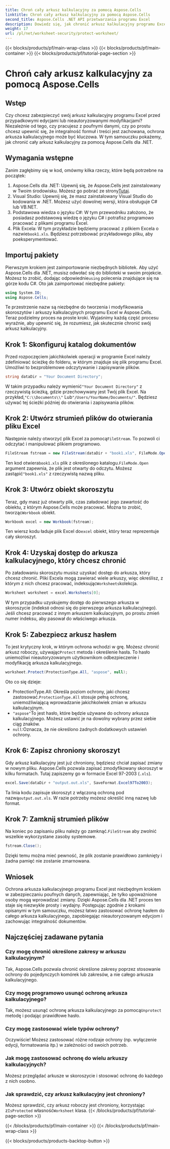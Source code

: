 ```yaml
---
title: Chroń cały arkusz kalkulacyjny za pomocą Aspose.Cells
linktitle: Chroń cały arkusz kalkulacyjny za pomocą Aspose.Cells
second_title: Aspose.Cells .NET API przetwarzania programu Excel
description: Dowiedz się, jak chronić arkusz kalkulacyjny programu Excel hasłem, używając Aspose.Cells dla .NET. Samouczek krok po kroku, który pomoże Ci z łatwością zabezpieczyć dane.
weight: 17
url: /pl/net/worksheet-security/protect-worksheet/
---
```


{{< blocks/products/pf/main-wrap-class >}}
{{< blocks/products/pf/main-container >}}
{{< blocks/products/pf/tutorial-page-section >}}

# Chroń cały arkusz kalkulacyjny za pomocą Aspose.Cells

## Wstęp
Czy chcesz zabezpieczyć swój arkusz kalkulacyjny programu Excel przed przypadkowymi edycjami lub nieautoryzowanymi modyfikacjami? Niezależnie od tego, czy pracujesz z poufnymi danymi, czy po prostu chcesz upewnić się, że integralność formuł i treści jest zachowana, ochrona arkusza kalkulacyjnego może być kluczowa. W tym samouczku pokażemy, jak chronić cały arkusz kalkulacyjny za pomocą Aspose.Cells dla .NET.
## Wymagania wstępne
Zanim zagłębimy się w kod, omówmy kilka rzeczy, które będą potrzebne na początek:
1.  Aspose.Cells dla .NET: Upewnij się, że Aspose.Cells jest zainstalowany w Twoim środowisku. Możesz go pobrać ze strony[Tutaj](https://releases.aspose.com/cells/net/).
2. Visual Studio: Upewnij się, że masz zainstalowany Visual Studio do kodowania w .NET. Możesz użyć dowolnej wersji, która obsługuje C# lub VB.NET.
3. Podstawowa wiedza o języku C#: W tym przewodniku założono, że posiadasz podstawową wiedzę o języku C# i potrafisz programowo pracować z plikami programu Excel.
4.  Plik Excela: W tym przykładzie będziemy pracować z plikiem Excela o nazwie`book1.xls`. Będziesz potrzebować przykładowego pliku, aby poeksperymentować.
## Importuj pakiety
 Pierwszym krokiem jest zaimportowanie niezbędnych bibliotek. Aby użyć Aspose.Cells dla .NET, musisz odwołać się do biblioteki w swoim projekcie. Możesz to zrobić, dodając odpowiednie`using` polecenia znajdujące się na górze kodu C#.
Oto jak zaimportować niezbędne pakiety:
```csharp
using System.IO;
using Aspose.Cells;
```
Te przestrzenie nazw są niezbędne do tworzenia i modyfikowania skoroszytów i arkuszy kalkulacyjnych programu Excel w Aspose.Cells.
Teraz podzielmy proces na proste kroki. Wyjaśnimy każdą część procesu wyraźnie, aby upewnić się, że rozumiesz, jak skutecznie chronić swój arkusz kalkulacyjny.
## Krok 1: Skonfiguruj katalog dokumentów
Przed rozpoczęciem jakichkolwiek operacji w programie Excel należy zdefiniować ścieżkę do folderu, w którym znajduje się plik programu Excel. Umożliwi to bezproblemowe odczytywanie i zapisywanie plików.
```csharp
string dataDir = "Your Document Directory";
```
 W takim przypadku należy wymienić`"Your Document Directory"` z rzeczywistą ścieżką, gdzie przechowywany jest Twój plik Excel. Na przykład,`"C:\\Documents\\"` Lub`"/Users/YourName/Documents/"`. Będziesz używać tej ścieżki później do otwierania i zapisywania plików.
## Krok 2: Utwórz strumień plików do otwierania pliku Excel
 Następnie należy otworzyć plik Excel za pomocą`FileStream`. To pozwoli ci odczytać i manipulować plikiem programowo.
```csharp
FileStream fstream = new FileStream(dataDir + "book1.xls", FileMode.Open);
```
 Ten kod otwiera`book1.xls` plik z określonego katalogu.`FileMode.Open` argument zapewnia, że plik jest otwarty do odczytu. Możesz zastąpić`"book1.xls"` z rzeczywistą nazwą pliku.
## Krok 3: Utwórz obiekt skoroszytu
 Teraz, gdy masz już otwarty plik, czas załadować jego zawartość do obiektu, z którym Aspose.Cells może pracować. Można to zrobić, tworząc`Workbook` obiekt.
```csharp
Workbook excel = new Workbook(fstream);
```
 Ten wiersz kodu ładuje plik Excel do`excel` obiekt, który teraz reprezentuje cały skoroszyt.
## Krok 4: Uzyskaj dostęp do arkusza kalkulacyjnego, który chcesz chronić
 Po załadowaniu skoroszytu musisz uzyskać dostęp do arkusza, który chcesz chronić. Pliki Excela mogą zawierać wiele arkuszy, więc określisz, z którym z nich chcesz pracować, indeksując`Worksheets`kolekcja.
```csharp
Worksheet worksheet = excel.Worksheets[0];
```
 W tym przypadku uzyskujemy dostęp do pierwszego arkusza w skoroszycie (indeks`0` odnosi się do pierwszego arkusza kalkulacyjnego). Jeśli chcesz pracować z innym arkuszem kalkulacyjnym, po prostu zmień numer indeksu, aby pasował do właściwego arkusza.
## Krok 5: Zabezpiecz arkusz hasłem
 To jest krytyczny krok, w którym ochrona wchodzi w grę. Możesz chronić arkusz roboczy, używając`Protect` metoda i określenie hasła. To hasło uniemożliwi nieautoryzowanym użytkownikom odbezpieczenie i modyfikację arkusza kalkulacyjnego.
```csharp
worksheet.Protect(ProtectionType.All, "aspose", null);
```
Oto co się dzieje:
-  ProtectionType.All: Określa poziom ochrony, jaki chcesz zastosować.`ProtectionType.All` stosuje pełną ochronę, uniemożliwiającą wprowadzanie jakichkolwiek zmian w arkuszu kalkulacyjnym.
- `"aspose"`To jest hasło, które będzie używane do ochrony arkusza kalkulacyjnego. Możesz ustawić je na dowolny wybrany przez siebie ciąg znaków.
- `null`:Oznacza, że nie określono żadnych dodatkowych ustawień ochrony.
## Krok 6: Zapisz chroniony skoroszyt
Gdy arkusz kalkulacyjny jest już chroniony, będziesz chciał zapisać zmiany w nowym pliku. Aspose.Cells pozwala zapisać zmodyfikowany skoroszyt w kilku formatach. Tutaj zapiszemy go w formacie Excel 97-2003 (`.xls`).
```csharp
excel.Save(dataDir + "output.out.xls", SaveFormat.Excel97To2003);
```
 Ta linia kodu zapisuje skoroszyt z włączoną ochroną pod nazwą`output.out.xls`. W razie potrzeby możesz określić inną nazwę lub format.
## Krok 7: Zamknij strumień plików
 Na koniec po zapisaniu pliku należy go zamknąć.`FileStream` aby zwolnić wszelkie wykorzystane zasoby systemowe.
```csharp
fstream.Close();
```
Dzięki temu można mieć pewność, że plik zostanie prawidłowo zamknięty i żadna pamięć nie zostanie zmarnowana.
## Wniosek
Ochrona arkusza kalkulacyjnego programu Excel jest niezbędnym krokiem w zabezpieczaniu poufnych danych, zapewniając, że tylko upoważnione osoby mogą wprowadzać zmiany. Dzięki Aspose.Cells dla .NET proces ten staje się niezwykle prosty i wydajny. Postępując zgodnie z krokami opisanymi w tym samouczku, możesz łatwo zastosować ochronę hasłem do całego arkusza kalkulacyjnego, zapobiegając nieautoryzowanym edycjom i zachowując integralność dokumentów.
## Najczęściej zadawane pytania
### Czy mogę chronić określone zakresy w arkuszu kalkulacyjnym?  
Tak, Aspose.Cells pozwala chronić określone zakresy poprzez stosowanie ochrony do pojedynczych komórek lub zakresów, a nie całego arkusza kalkulacyjnego.
### Czy mogę programowo usunąć ochronę arkusza kalkulacyjnego?  
 Tak, możesz usunąć ochronę arkusza kalkulacyjnego za pomocą`Unprotect` metodę i podając prawidłowe hasło.
### Czy mogę zastosować wiele typów ochrony?  
Oczywiście! Możesz zastosować różne rodzaje ochrony (np. wyłączenie edycji, formatowania itp.) w zależności od swoich potrzeb.
### Jak mogę zastosować ochronę do wielu arkuszy kalkulacyjnych?  
Możesz przeglądać arkusze w skoroszycie i stosować ochronę do każdego z nich osobno.
### Jak sprawdzić, czy arkusz kalkulacyjny jest chroniony?  
 Możesz sprawdzić, czy arkusz roboczy jest chroniony, korzystając z`IsProtected` własność`Worksheet` klasa.
{{< /blocks/products/pf/tutorial-page-section >}}

{{< /blocks/products/pf/main-container >}}
{{< /blocks/products/pf/main-wrap-class >}}

{{< blocks/products/products-backtop-button >}}
